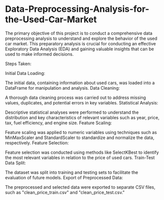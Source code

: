 # Data-Preprocessing-Analysis-for-the-Used-Car-Market
The primary objective of this project is to conduct a comprehensive data preprocessing analysis to understand and explore the behavior of the used car market. This preparatory analysis is crucial for conducting an effective Exploratory Data Analysis (EDA) and gaining valuable insights that can be used to make informed decisions.

Steps Taken:

Initial Data Loading:

The initial data, containing information about used cars, was loaded into a DataFrame for manipulation and analysis.
Data Cleaning:

A thorough data cleaning process was carried out to address missing values, duplicates, and potential errors in key variables.
Statistical Analysis:

Descriptive statistical analyses were performed to understand the distribution and key characteristics of relevant variables such as year, price, tax, fuel efficiency, and engine size.
Feature Scaling:

Feature scaling was applied to numeric variables using techniques such as MinMaxScaler and StandardScaler to standardize and normalize the data, respectively.
Feature Selection:

Feature selection was conducted using methods like SelectKBest to identify the most relevant variables in relation to the price of used cars.
Train-Test Data Split:

The dataset was split into training and testing sets to facilitate the evaluation of future models.
Export of Preprocessed Data:

The preprocessed and selected data were exported to separate CSV files, such as "clean_price_train.csv" and "clean_price_test.csv."
